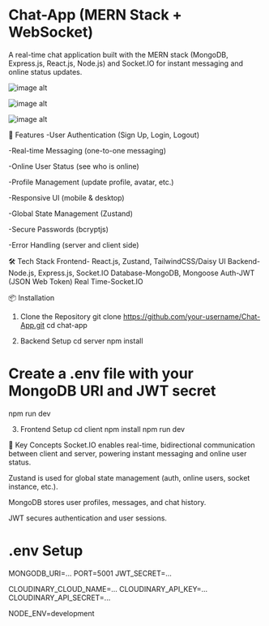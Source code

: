 # Chat-App (MERN Stack + WebSocket)
A real-time chat application built with the MERN stack (MongoDB, Express.js, React.js, Node.js) and Socket.IO for instant messaging and online status updates.

![image alt](https://github.com/KetanPatil-dev/Chat-App/blob/2cb2a3cdfd9de794c9ae335ba57c32780918febf/Images/Screenshot%202025-05-28%20at%209.45.28%E2%80%AFPM.png)

![image alt](https://github.com/KetanPatil-dev/Chat-App/blob/2882a10371cddbb286d0700b36e3b967f7da41dc/Images/Screenshot%202025-05-28%20at%209.46.06%E2%80%AFPM.png)

![image alt](https://github.com/KetanPatil-dev/Chat-App/blob/b0e7bde0f91dc1f9b865650ff16c2f77298c24df/Images/Screenshot%202025-05-28%20at%209.46.57%E2%80%AFPM.png)

🚀 Features
-User Authentication (Sign Up, Login, Logout)

-Real-time Messaging (one-to-one messaging)

-Online User Status (see who is online)

-Profile Management (update profile, avatar, etc.)

-Responsive UI (mobile & desktop)

-Global State Management (Zustand)

-Secure Passwords (bcryptjs)

-Error Handling (server and client side)

🛠️ Tech Stack
Frontend- React.js, Zustand, TailwindCSS/Daisy UI
Backend-Node.js, Express.js, Socket.IO
Database-MongoDB, Mongoose
Auth-JWT (JSON Web Token)
Real Time-Socket.IO

📦 Installation
1. Clone the Repository
   git clone https://github.com/your-username/Chat-App.git
   cd chat-app
   
2. Backend Setup
   cd server
   npm install
  # Create a .env file with your MongoDB URI and JWT secret
  npm run dev
  
3. Frontend Setup
   cd client
   npm install
   npm run dev

   
🔗 Key Concepts
Socket.IO enables real-time, bidirectional communication between client and server, powering instant messaging and online user status.

Zustand is used for global state management (auth, online users, socket instance, etc.).

MongoDB stores user profiles, messages, and chat history.

JWT secures authentication and user sessions.

# .env Setup
MONGODB_URI=...
PORT=5001
JWT_SECRET=...

CLOUDINARY_CLOUD_NAME=...
CLOUDINARY_API_KEY=...
CLOUDINARY_API_SECRET=...

NODE_ENV=development



  


